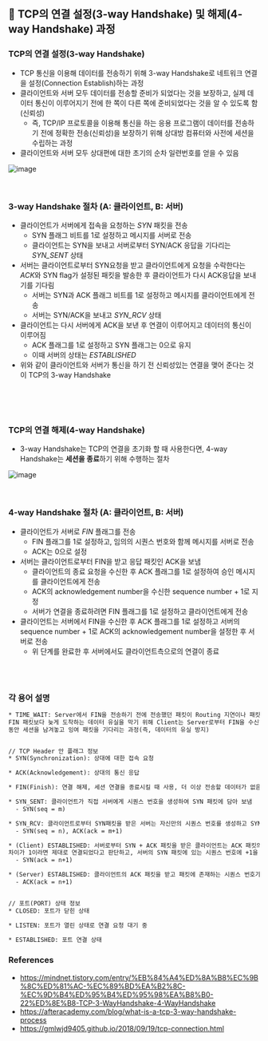## 📎 TCP의 연결 설정(3-way Handshake) 및 해제(4-way Handshake) 과정

### TCP의 연결 설정(3-way Handshake)
  - TCP 통신을 이용해 데이터를 전송하기 위해 3-way Handshake로 네트워크 연결을 설정(Connection Establish)하는 과정
  - 클라이언트와 서버 모두 데이터를 전송할 준비가 되었다는 것을 보장하고, 실제 데이터 통신이 이루어지기 전에 한 쪽이 다른 쪽에 준비되었다는 것을 알 수 있도록 함(신뢰성)
    - 즉, TCP/IP 프로토콜을 이용해 통신을 하는 응용 프로그램이 데이터를 전송하기 전에 정확한 전송(신뢰성)을 보장하기 위해 상대방 컴퓨터와 사전에 세션을 수립하는 과정
  - 클라이언트와 서버 모두 상대편에 대한 초기의 순차 일련번호를 얻을 수 있음

![image](https://user-images.githubusercontent.com/50076031/123729705-61c48b80-d8d0-11eb-91d6-3de3e9c1d06a.png)


<br>

### 3-way Handshake 절차 (A: 클라이언트, B: 서버)
  - 클라이언트가 서버에게 접속을 요청하는 *SYN* 패킷을 전송
    - SYN 플래그 비트를 1로 설정하고 메시지를 서버로 전송
    - 클라이언트는 SYN을 보내고 서버로부터 SYN/ACK 응답을 기다리는 *SYN_SENT* 상태
  - 서버는 클라이언트로부터 SYN요청을 받고 클라이언트에게 요청을 수락한다는 *ACK*와 SYN flag가 설정된 패킷을 발송한 후 클라이언트가 다시 ACK응답을 보내기를 기다림
    - 서버는 SYN과 ACK 플래그 비트를 1로 설정하고 메시지를 클라이언트에게 전송
    - 서버는 SYN/ACK을 보내고 *SYN_RCV* 상태
  - 클라이언트는 다시 서버에게 ACK을 보낸 후 연결이 이루어지고 데이터의 통신이 이루어짐
    - ACK 플래그를 1로 설정하고 SYN 플래그는 0으로 유지
    - 이때 서버의 상태는 *ESTABLISHED*
  - 위와 같이 클라이언트와 서버가 통신을 하기 전 신뢰성있는 연결을 맺어 준다는 것이 TCP의 3-way Handshake

<br><br><br> 

### TCP의 연결 해제(4-way Handshake)
  - 3-way Handshake는 TCP의 연결을 초기화 할 때 사용한다면, 4-way Handshake는 **세션을 종료**하기 위해 수행하는 절차


![image](https://user-images.githubusercontent.com/50076031/123729785-7b65d300-d8d0-11eb-9b25-fbc356868588.png)

<br>

### 4-way Handshake 절차 (A: 클라이언트, B: 서버)
  - 클라이언트가 서버로 *FIN* 플래그를 전송
    - FIN 플래그를 1로 설정하고, 임의의 시퀀스 번호와 함께 메시지를 서버로 전송
    - ACK는 0으로 설정
  - 서버는 클라이언트로부터 FIN을 받고 응답 패킷인 ACK을 보냄
    - 클라이언트의 종료 요청을 수신한 후 ACK 플래그를 1로 설정하여 승인 메시지를 클라이언트에게 전송
    - ACK의 acknowledgement number을 수신한 sequence number + 1로 지정
    - 서버가 연결을 종료하려면 FIN 플래그를 1로 설정하고 클라이언트에게 전송
  - 클라이언트는 서버에서 FIN을 수신한 후 ACK 플래그를 1로 설정하고 서버의 sequence number + 1로 ACK의 acknowledgement number을 설정한 후 서버로 전송
    - 위 단계를 완료한 후 서버에서도 클라이언트측으로의 연결이 종료

<br><br>

### 각 용어 설명

```html
* TIME_WAIT: Server에서 FIN을 전송하기 전에 전송했던 패킷이 Routing 지연이나 패킷 유실로 인한 재전송 등으로 인해 
FIN 패킷보다 늦게 도착하는 데이터 유실을 막기 위해 Client는 Server로부터 FIN을 수신하더라도 일정시간(디폴트 240초) 
동안 세션을 남겨놓고 잉여 패킷을 기다리는 과정(즉, 데이터의 유실 방지)


// TCP Header 안 플래그 정보
* SYN(Synchronization): 상대에 대한 접속 요청

* ACK(Acknowledgement): 상대의 통신 응답

* FIN(Finish): 연결 해제, 세션 연결을 종료시킬 때 사용, 더 이상 전송할 데이터가 없음을 의미함

* SYN_SENT: 클라이언트가 직접 서버에게 시퀀스 번호을 생성하여 SYN 패킷에 담아 보냄
  - SYN(seq = m)

* SYN_RCV: 클라이언트로부터 SYN패킷을 받은 서버는 자신만의 시퀀스 번호를 생성하고 SYN 패킷에 담아 클라이언트의 SYN 패킷에 있는 시퀀스 번호에 +1을 더한 후 ACK 패킷에 담아서 같이 보냄
  - SYN(seq = n), ACK(ack = m+1)

* (Client) ESTABLISHED: 서버로부터 SYN + ACK 패킷을 받은 클라이언트는 ACK 패킷의 시퀀스 번호를 보고 자신이 보낸 시퀀스 번호와 차이가 1임을 확인함
차이가 1이라면 제대로 연결되었다고 판단하고, 서버의 SYN 패킷에 있는 시퀀스 번호에 +1을 더한 후 ACK 패킷에 담아 보냄
  - SYN(ack = n+1)

* (Server) ESTABLISHED: 클라이언트의 ACK 패킷을 받고 패킷에 존재하는 시퀀스 번호가 이전에 보낸 SYN 패킷의 시퀀스 번호 + 1과 동일하다면 연결이 되었다고 판단함
  - ACK(ack = n+1)


// 포트(PORT) 상태 정보
* CLOSED: 포트가 닫힌 상태

* LISTEN: 포트가 열린 상태로 연결 요청 대기 중

* ESTABLISHED: 포트 연결 상태
```

### References
  - https://mindnet.tistory.com/entry/%EB%84%A4%ED%8A%B8%EC%9B%8C%ED%81%AC-%EC%89%BD%EA%B2%8C-%EC%9D%B4%ED%95%B4%ED%95%98%EA%B8%B0-22%ED%8E%B8-TCP-3-WayHandshake-4-WayHandshake
  - https://afteracademy.com/blog/what-is-a-tcp-3-way-handshake-process
  - https://gmlwjd9405.github.io/2018/09/19/tcp-connection.html
